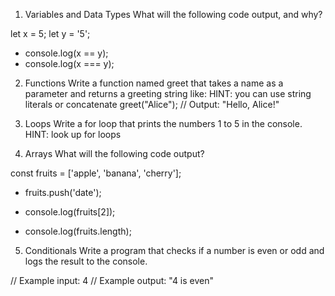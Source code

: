 1. Variables and Data Types
What will the following code output, and why?

let x = 5;
let y = '5';
* console.log(x == y);
* console.log(x === y);


2. Functions
Write a function named greet that takes a name as a parameter and returns a greeting string like:
HINT: you can use string literals or concatenate
greet("Alice"); // Output: "Hello, Alice!"



3. Loops
Write a for loop that prints the numbers 1 to 5 in the console. HINT: look up for loops




4. Arrays
What will the following code output?

const fruits = ['apple', 'banana', 'cherry'];
* fruits.push('date'); 

* console.log(fruits[2]); 

* console.log(fruits.length);

5. Conditionals
Write a program that checks if a number is even or odd and logs the result to the console.

// Example input: 4
// Example output: "4 is even"